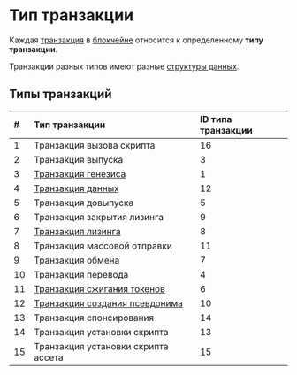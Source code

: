 # Тип транзакции

Каждая [транзакция](/blockchain/transaction.md) в [блокчейне](/blockchain/blockchain.md) относится к определенному **типу транзакции**.

Транзакции разных типов имеют разные [структуры данных](/blockchain/transaction-data-structure.md).

## Типы транзакций

| # | Тип транзакции| ID типа транзакции |
| :--- | :--- | :--- |
| 1 | Транзакция вызова скрипта | 16 |
| 2 | Транзакция выпуска | 3 |
| 3 | [Транзакция генезиса](/blockchain/transaction-type/genesis-transaction.md)  | 1 |
| 4 | [Транзакция данных](/blockchain/transaction-type/data-transaction.md) | 12 |
| 5 | Транзакция довыпуска | 5 |
| 6 | Транзакция закрытия лизинга | 9 |
| 7 | [Транзакция лизинга](/blockchain/transaction-type/lease-transaction.md) | 8 |
| 8 | Транзакция массовой отправки | 11 |
| 9 | Транзакция обмена  | 7 |
| 10 | Транзакция перевода | 4 |
| 11 | [Транзакция сжигания токенов](/blockchain/transaction-type/burn-transaction.md) | 6 |
| 12 | [Транзакция создания псевдонима](/blockchain/transaction-type/alias-transaction.md) | 10|
| 13 | Транзакция спонсирования | 14 |
| 14 | Транзакция установки скрипта | 13 |
| 15 | Транзакция установки скрипта ассета | 15 |
